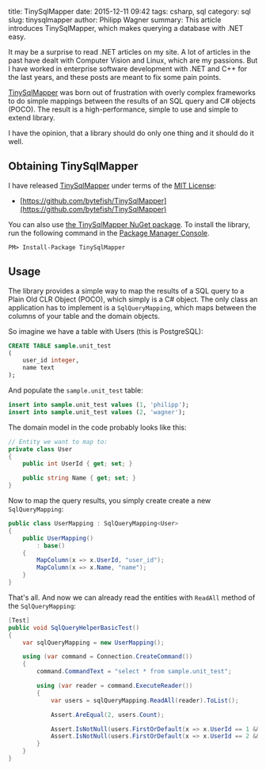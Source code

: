﻿title: TinySqlMapper
date: 2015-12-11 09:42
tags: csharp, sql
category: sql
slug: tinysqlmapper
author: Philipp Wagner
summary: This article introduces TinySqlMapper, which makes querying a database with .NET easy.

[PostgreSQL]: http://www.postgresql.org
[MIT License]: https://opensource.org/licenses/MIT
[TinySqlMapper]: https://github.com/bytefish/TinySqlMapper
[the TinySqlMapper NuGet package]: https://www.nuget.org/packages/TinySqlMapper

It may be a surprise to read .NET articles on my site. A lot of articles in the past have 
dealt with Computer Vision and Linux, which are my passions. But I have worked in enterprise software 
development with .NET and C++ for the last years, and these posts are meant to fix some pain points.

[TinySqlMapper] was born out of frustration with overly complex frameworks to do simple mappings 
between the results of an SQL query and C# objects (POCO). The result is a high-performance, simple 
to use and simple to extend library.

I have the opinion, that a library should do only one thing and it should do it well.

## Obtaining TinySqlMapper ##

I have released [TinySqlMapper] under terms of the [MIT License]:

* [https://github.com/bytefish/TinySqlMapper](https://github.com/bytefish/TinySqlMapper)

You can also use [the TinySqlMapper NuGet package]. To install the library, run the following 
command in the [Package Manager Console](http://docs.nuget.org/consume/package-manager-console).

```
PM> Install-Package TinySqlMapper
```

## Usage ##

The library provides a simple way to map the results of a SQL query to a Plain Old CLR Object (POCO), 
which simply is a C# object. The only class an application has to implement is a ``SqlQueryMapping``, 
which maps between the columns of your table and the domain objects.

So imagine we have a table with Users (this is PostgreSQL):

```sql
CREATE TABLE sample.unit_test
(
    user_id integer,
    name text
);
```

And populate the ``sample.unit_test`` table:

```sql
insert into sample.unit_test values (1, 'philipp');
insert into sample.unit_test values (2, 'wagner');
```

The domain model in the code probably looks like this:

```csharp
// Entity we want to map to:
private class User
{
    public int UserId { get; set; }

    public string Name { get; set; }
}
```

Now to map the query results, you simply create create a new ``SqlQueryMapping``:

```csharp
public class UserMapping : SqlQueryMapping<User>
{
    public UserMapping()
        : base()
    {
        MapColumn(x => x.UserId, "user_id");
        MapColumn(x => x.Name, "name");
    }
}
```

That's all. And now we can already read the entities with ``ReadAll`` method of the ``SqlQueryMapping``:

```csharp
[Test]
public void SqlQueryHelperBasicTest()
{
    var sqlQueryMapping = new UserMapping();

    using (var command = Connection.CreateCommand())
    {
        command.CommandText = "select * from sample.unit_test";

        using (var reader = command.ExecuteReader())
        {
            var users = sqlQueryMapping.ReadAll(reader).ToList();

            Assert.AreEqual(2, users.Count);

            Assert.IsNotNull(users.FirstOrDefault(x => x.UserId == 1 && x.Name == "philipp"));
            Assert.IsNotNull(users.FirstOrDefault(x => x.UserId == 2 && x.Name == "wagner"));
        }
    }
}
```
